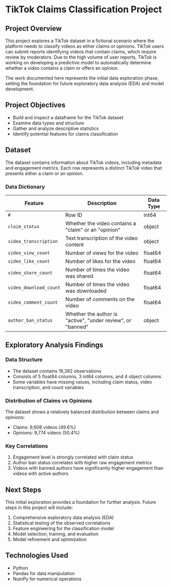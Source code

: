 # TikTok Claims Classification Project

## Project Overview
This project explores a TikTok dataset in a fictional scenario where the platform needs to classify videos as either claims or opinions. TikTok users can submit reports identifying videos that contain claims, which require review by moderators. Due to the high volume of user reports, TikTok is working on developing a predictive model to automatically determine whether a video contains a claim or offers an opinion.

The work documented here represents the initial data exploration phase, setting the foundation for future exploratory data analysis (EDA) and model development.

## Project Objectives
- Build and inspect a dataframe for the TikTok dataset
- Examine data types and structure
- Gather and analyze descriptive statistics
- Identify potential features for claims classification

## Dataset
The dataset contains information about TikTok videos, including metadata and engagement metrics. Each row represents a distinct TikTok video that presents either a claim or an opinion.

### Data Dictionary

| Feature | Description | Data Type |
|---------|-------------|-----------|
| `#` | Row ID | int64 |
| `claim_status` | Whether the video contains a "claim" or an "opinion" | object |
| `video_transcription` | Text transcription of the video content | object |
| `video_view_count` | Number of views for the video | float64 |
| `video_like_count` | Number of likes for the video | float64 |
| `video_share_count` | Number of times the video was shared | float64 |
| `video_download_count` | Number of times the video was downloaded | float64 |
| `video_comment_count` | Number of comments on the video | float64 |
| `author_ban_status` | Whether the author is "active", "under review", or "banned" | object |

## Exploratory Analysis Findings

### Data Structure
- The dataset contains 19,382 observations
- Consists of 5 float64 columns, 3 int64 columns, and 4 object columns
- Some variables have missing values, including claim status, video transcription, and count variables

### Distribution of Claims vs Opinions
The dataset shows a relatively balanced distribution between claims and opinions:
- Claims: 9,608 videos (49.6%)
- Opinions: 9,774 videos (50.4%)

### Key Correlations
1. Engagement level is strongly correlated with claim status
2. Author ban status correlates with higher raw engagement metrics
3. Videos with banned authors have significantly higher engagement than videos with active authors

## Next Steps
This initial exploration provides a foundation for further analysis. Future steps in this project will include:
1. Comprehensive exploratory data analysis (EDA)
2. Statistical testing of the observed correlations
3. Feature engineering for the classification model
4. Model selection, training, and evaluation
5. Model refinement and optimization

## Technologies Used
- Python
- Pandas for data manipulation
- NumPy for numerical operations

